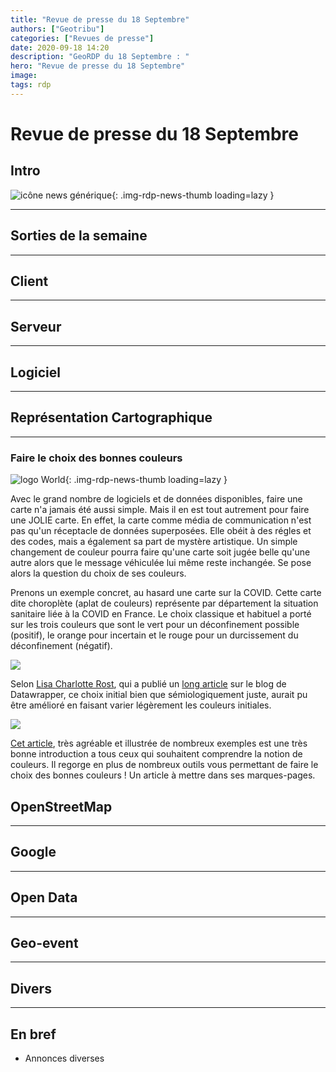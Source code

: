 ```yaml
---
title: "Revue de presse du 18 Septembre"
authors: ["Geotribu"]
categories: ["Revues de presse"]
date: 2020-09-18 14:20
description: "GeoRDP du 18 Septembre : "
hero: "Revue de presse du 18 Septembre"
image:
tags: rdp
---
```


# Revue de presse du 18 Septembre

## Intro

![icône news générique](https://cdn.geotribu.fr/images/internal/icons-rdp-news/news.png "News"){: .img-rdp-news-thumb loading=lazy }

----

## Sorties de la semaine

----

## Client

----

## Serveur

----

## Logiciel

----

## Représentation Cartographique

----

### Faire le choix des bonnes couleurs

![logo World](https://cdn.geotribu.fr/img/logos-icones/divers/artsig.png){: .img-rdp-news-thumb loading=lazy } 

Avec le grand nombre de logiciels et de données disponibles, faire une carte n'a jamais été aussi simple. Mais il en est tout autrement pour faire une JOLIE carte. En effet, la carte comme média de communication n'est pas qu'un réceptacle de données superposées. Elle obéit à des régles et des codes, mais a également sa part de mystère artistique. Un simple changement de couleur pourra faire qu'une carte soit jugée belle qu'une autre alors que le message véhiculée lui même reste inchangée. Se pose alors la question du choix de ses couleurs. 

Prenons un exemple concret, au hasard une carte sur la COVID. Cette carte dite choroplète (aplat de couleurs) représente par département la situation sanitaire liée à la COVID en France. Le choix classique et habituel a porté sur les trois couleurs que sont le vert pour un déconfinement possible (positif), le orange pour incertain et le rouge pour un durcissement du déconfinement (négatif).

![](https://cdn.geotribu.fr/img/articles-blog-rdp/carte_covid.jpg)

Selon [Lisa Charlotte Rost](https://twitter.com/lisacrost), qui a publié un [long article](https://blog.datawrapper.de/beautifulcolors/index.html) sur le blog de Datawrapper, ce choix initial bien que sémiologiquement juste, aurait pu être amélioré en faisant varier légèrement les couleurs initiales.

![](https://blog.datawrapper.de/img/full-200805_goodcolors28.png)

[Cet article](https://blog.datawrapper.de/beautifulcolors/index.html), très agréable et illustrée de nombreux exemples est une très bonne introduction a tous ceux qui souhaitent comprendre la notion de couleurs. Il regorge en plus de nombreux outils vous permettant de faire le choix des bonnes couleurs ! Un article à mettre dans ses marques-pages.

## OpenStreetMap

----

## Google

----

## Open Data

----

## Geo-event

----

## Divers

----

## En bref

- Annonces diverses
